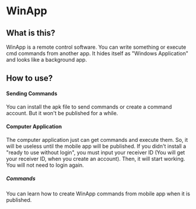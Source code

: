 # WinApp
## What is this?
WinApp is a remote control software. You can write something or execute cmd commands from another app. It hides itself as "Windows Application" and looks like a background app.
## How to use?
#### Sending Commands
You can install the apk file to send commands or create a command account. But it won't be published for a while.
#### Computer Application
The computer application just can get commands and execute them. So, it will be useless until the mobile app will be published.
If you didn't install a "ready to use without login", you must input your receiver ID (You will get your receiver ID, when you create an account). Then, it will start working. You will not need to login again.
##### Commands
You can learn how to create WinApp commands from mobile app when it is published.
